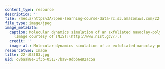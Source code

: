 ```yaml
---
content_type: resource
description: ''
file: /media/https%3A/open-learning-course-data-rc.s3.amazonaws.com/22-103-microscopic-theory-of-transport-fall-2003/c8baab8e1f3b05127ba99dbb6e82ac5a_22-103f03.jpg
file_type: image/jpeg
image_metadata:
  caption: Molecular dynamics simulation of an exfoliated nanoclay-polymer composite.
    (Image courtesy of [NIST](http://www.nist.gov/).)
  credit: ''
  image-alt: Molecular dynamics simulation of an exfoliated nanoclay-polymer composite.
resourcetype: Image
title: 22-103f03.jpg
uid: c8baab8e-1f3b-0512-7ba9-9dbb6e82ac5a
---
```

